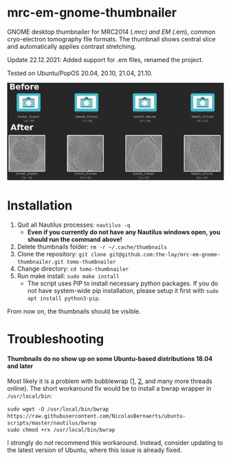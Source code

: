 # mrc-em-gnome-thumbnailer

GNOME desktop thumbnailer for MRC2014 (*.mrc) and EM (*.em), common cryo-electron tomography file formats. The thumbnail shows central slice and automatically applies contrast stretching.

Update 22.12.2021: Added support for .em files, renamed the project.

Tested on Ubuntu/PopOS 20.04, 20.10, 21.04, 21.10.

![Before and after](demo.png)

# Installation
1. Quit all Nautilus processes: `nautilus -q`
   - __Even if you currently do not have any Nautilus windows open, you should run the command above!__
2. Delete thumbnails folder: `rm -r ~/.cache/thumbnails`
3. Clone the repository: `git clone git@github.com:the-lay/mrc-em-gnome-thumbnailer.git tomo-thumbnailer`
4. Change directory: `cd tomo-thumbnailer`
5. Run make install: `sudo make install`
   - The script uses PIP to install necessary python packages. If you do not have system-wide pip installation,
    please setup it first with `sudo apt install python3-pip`.
     
From now on, the thumbnails should be visible.

# Troubleshooting
#### Thumbnails do no show up on some Ubuntu-based distributions 18.04 and later
Most likely it is a problem with bubblewrap 
([1](https://askubuntu.com/questions/1279091/nautilus-thumbnailer-for-ms-office-documents-in-ubuntu-20),
[2](https://askubuntu.com/questions/1088539/custom-thumbnailers-don-t-work-on-ubuntu-18-10-and-18-04),
and many more threads online). The short workaround fix would be to install a bwrap wrapper in `/usr/local/bin`:
```
sudo wget -O /usr/local/bin/bwrap https://raw.githubusercontent.com/NicolasBernaerts/ubuntu-scripts/master/nautilus/bwrap
sudo chmod +rx /usr/local/bin/bwrap
```
I strongly do *not* recommend this workaround.
Instead, consider updating to the latest version of Ubuntu, where this issue is already fixed.
